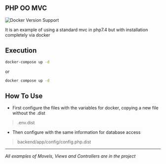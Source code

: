 ## PHP OO MVC

![Docker Version Support](https://img.shields.io/badge/docker-23.0%2B-brightgreen.svg?style=flat-square)

It is an example of using a standard mvc in php7.4 but with installation completely via docker

## Execution

```bash
docker-compose up -d
```
or

```bash
docker compose up -d
```

## How To Use

- First configure the files with the variables for docker, copying a new file without the .dist

> .env.dist

- Then configure with the same information for database access

> backend/app/config/config.php.dist

_________________

*All examples of Movels, Views and Controllers are in the project*